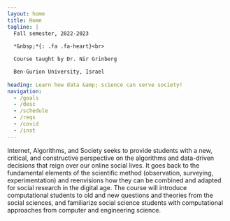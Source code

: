 ```yaml
---
layout: home
title: Home
tagline: |
  Fall semester, 2022-2023
  
  *&nbsp;*{: .fa .fa-heart}<br>

  Course taught by Dr. Nir Grinberg

  Ben-Gurion University, Israel
  
heading: Learn how data &amp; science can serve society!
navigation:
  - /goals
  - /desc
  - /schedule
  - /reqs
  - /covid
  - /inst
---
```


Internet, Algorithms, and Society seeks to provide students with a new, critical, and constructive perspective on the algorithms and data-driven decisions that reign over our online social lives. It goes back to the fundamental elements of the scientific method (observation, surveying, experimentation) and reenvisions how they can be combined and adapted for social research in the digital age. The course will introduce computational students to old and new questions and theories from the social sciences, and familiarize social science students with computational approaches from computer and engineering science. 